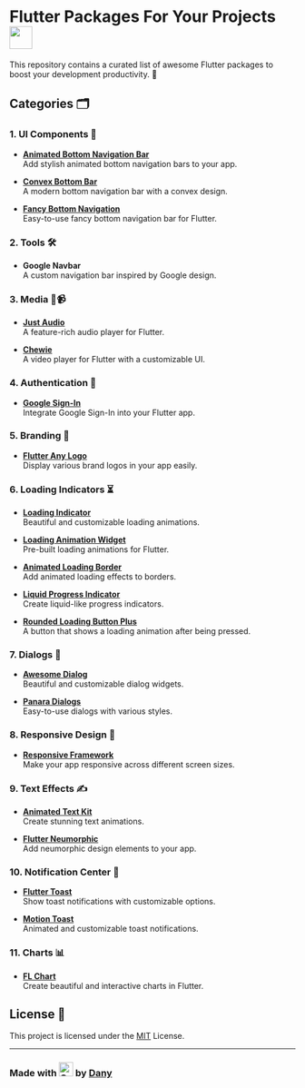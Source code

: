 # Flutter Packages For Your Projects<img src="https://cultofthepartyparrot.com/parrots/hd/laptop_parrot.gif" width="40" height="40"/>

This repository contains a curated list of awesome Flutter packages to boost your development productivity. 🚀

## Categories 🗂️

### 1. UI Components 🌈
- **[Animated Bottom Navigation Bar](https://pub.dev/packages/animated_bottom_navigation_bar)**  
  Add stylish animated bottom navigation bars to your app.

- **[Convex Bottom Bar](https://pub.dev/packages/convex_bottom_bar)**  
  A modern bottom navigation bar with a convex design.

- **[Fancy Bottom Navigation](https://pub.dev/packages/fancy_bottom_navigation)**  
  Easy-to-use fancy bottom navigation bar for Flutter.

### 2. Tools 🛠️
- **Google Navbar**  
  A custom navigation bar inspired by Google design.

### 3. Media 🎵📹
- **[Just Audio](https://pub.dev/packages/just_audio)**  
  A feature-rich audio player for Flutter.

- **[Chewie](https://pub.dev/packages/chewie)**  
  A video player for Flutter with a customizable UI.

### 4. Authentication 🔐
- **[Google Sign-In](https://pub.dev/packages/google_sign_in)**  
  Integrate Google Sign-In into your Flutter app.

### 5. Branding 🎨
- **[Flutter Any Logo](https://pub.dev/packages/flutter_any_logo)**  
  Display various brand logos in your app easily.

### 6. Loading Indicators ⏳
- **[Loading Indicator](https://pub.dev/packages/loading_indicator)**  
  Beautiful and customizable loading animations.

- **[Loading Animation Widget](https://pub.dev/packages/loading_animation_widget)**  
  Pre-built loading animations for Flutter.

- **[Animated Loading Border](https://pub.dev/packages/animated_loading_border)**  
  Add animated loading effects to borders.

- **[Liquid Progress Indicator](https://pub.dev/packages/liquid_progress_indicator)**  
  Create liquid-like progress indicators.

- **[Rounded Loading Button Plus](https://pub.dev/packages/rounded_loading_button_plus)**  
  A button that shows a loading animation after being pressed.

### 7. Dialogs 💬
- **[Awesome Dialog](https://pub.dev/packages/awesome_dialog)**  
  Beautiful and customizable dialog widgets.

- **[Panara Dialogs](https://pub.dev/packages/panara_dialogs)**  
  Easy-to-use dialogs with various styles.

### 8. Responsive Design 📱
- **[Responsive Framework](https://pub.dev/packages/responsive_framework)**  
  Make your app responsive across different screen sizes.

### 9. Text Effects ✍️
- **[Animated Text Kit](https://pub.dev/documentation/animated_text_kit/latest/)**  
  Create stunning text animations.

- **[Flutter Neumorphic](https://pub.dev/packages/flutter_neumorphic)**  
  Add neumorphic design elements to your app.

### 10. Notification Center 🔔
- **[Flutter Toast](https://pub.dev/packages/fluttertoast)**  
  Show toast notifications with customizable options.

- **[Motion Toast](https://pub.dev/packages/motion_toast)**  
  Animated and customizable toast notifications.

### 11. Charts 📊
- **[FL Chart](https://pub.dev/packages/fl_chart)**  
  Create beautiful and interactive charts in Flutter.

## License 📜

This project is licensed under the [MIT](LICENSE) License.

---

### Made with <img src="https://raw.githubusercontent.com/Tarikul-Islam-Anik/Animated-Fluent-Emojis/master/Emojis/Smilies/Orange%20Heart.png" alt="Orange Heart" width="25"/> by [Dany](https://t.me/imDeVoL) 

